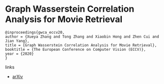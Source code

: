 # Graph Wasserstein Correlation Analysis for Movie Retrieval

```
@inproceedings{gwca_eccv20,
author = {Xueya Zhang and Tong Zhang and Xiaobin Hong and Zhen Cui and Jian Yang},
title = {Graph Wasserstein Correlation Analysis for Movie Retrieval},
booktitle = {The European Conference on Computer Vision (ECCV)},
year = {2020}
}
```

links
- [arXiv](https://arxiv.org/abs/2008.02648)
